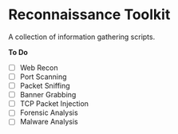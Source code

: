 # Reconnaissance Toolkit
A collection of information gathering scripts.

**To Do**  
* [ ] Web Recon
* [ ] Port Scanning
* [ ] Packet Sniffing
* [ ] Banner Grabbing
* [ ] TCP Packet Injection
* [ ] Forensic Analysis
* [ ] Malware Analysis
